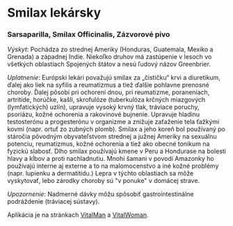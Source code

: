 Smilax lekársky
===============

### Sarsaparilla, Smilax Officinalis, Zázvorové pivo

*Výskyt*: Pochádza zo strednej Ameriky (Honduras, Guatemala, Mexiko a Grenada) a
západnej Indie. Niekoľko druhov má zastúpenie v lesoch vo všetkých oblastiach
Spojených štátov a nesú ľudový názov Greenbrier.

*Uplatnenie*: Európski lekári považujú smilax za „čističku“ krvi a diuretikum,
ďalej ako liek na syfilis a reumatizmus a tiež ďalšie pohlavne prenosné choroby.
Ďalej pôsobí pri ochorení dnou, pri reumatizme, poraneniach, artritíde, horúčke,
kašli, skrofulóze (tuberkulóza krčných miazgových (lymfatických) uzlín),
upravuje vysoký krvný tlak, tráviace poruchy, psoriázu, kožné ochorenia a
rakovinové bujnenie. Upravuje hladinu testosterónu a progesterónu v organizme a
znižuje zaťaženie tela ťažkými kovmi (napr. ortuť zo zubných plomb). Smilax a
jeho koreň bol používaný po stáročia pôvodným obyvateľstvom strednej a južnej
Ameriky na sexuálnu potenciu, reumatizmus, kožné ochorenia a tiež ako obecné
tonikum na fyzickú slabosť. Dlho smilax používajú kmene v Peru a Hondurase na
bolesti hlavy a kĺbov a proti nachladnutiu. Mnohí šamani v povodí Amazonky ho
používajú interne aj externe a to na malomocenstvo a iné kožné problémy (napr.
lupienku a dermatitídu.) Lepra v týchto oblastiach sa môže vyskytovať, lebo
zárodky choroby sú "v ponuke" v domácej strave.

*Upozornenie*: Nadmerné dávky môžu spôsobiť gastrointestinálne podráždenie
(tráviacej sústavy).

Aplikácia je na stránkach [VitalMan](/sip/#p/vital-man) a
[VitalWoman](/sip/#p/vital-woman).


